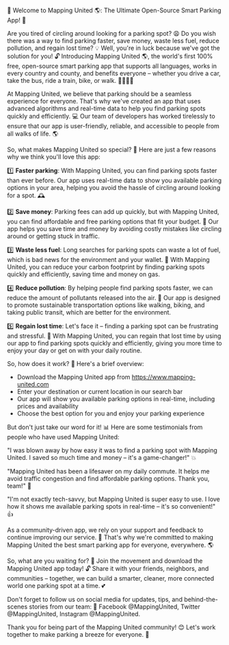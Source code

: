 🎉 Welcome to Mapping United 🌎: The Ultimate Open-Source Smart Parking App! 🚀

Are you tired of circling around looking for a parking spot? 😩 Do you wish there was a way to find parking faster, save money, waste less fuel, reduce pollution, and regain lost time? 💡 Well, you're in luck because we've got the solution for you! 🔓 Introducing Mapping United 🌎, the world's first 100% free, open-source smart parking app that supports all languages, works in every country and county, and benefits everyone – whether you drive a car, take the bus, ride a train, bike, or walk. 🚶‍♀️🚌💨

At Mapping United, we believe that parking should be a seamless experience for everyone. That's why we've created an app that uses advanced algorithms and real-time data to help you find parking spots quickly and efficiently. 💻 Our team of developers has worked tirelessly to ensure that our app is user-friendly, reliable, and accessible to people from all walks of life. 🌎

So, what makes Mapping United so special? 🤔 Here are just a few reasons why we think you'll love this app:

1️⃣ **Faster parking**: With Mapping United, you can find parking spots faster than ever before. Our app uses real-time data to show you available parking options in your area, helping you avoid the hassle of circling around looking for a spot. 🕰️

2️⃣ **Save money**: Parking fees can add up quickly, but with Mapping United, you can find affordable and free parking options that fit your budget. 💸 Our app helps you save time and money by avoiding costly mistakes like circling around or getting stuck in traffic.

3️⃣ **Waste less fuel**: Long searches for parking spots can waste a lot of fuel, which is bad news for the environment and your wallet. 🚗 With Mapping United, you can reduce your carbon footprint by finding parking spots quickly and efficiently, saving time and money on gas.

4️⃣ **Reduce pollution**: By helping people find parking spots faster, we can reduce the amount of pollutants released into the air. 💨 Our app is designed to promote sustainable transportation options like walking, biking, and taking public transit, which are better for the environment.

5️⃣ **Regain lost time**: Let's face it – finding a parking spot can be frustrating and stressful. 🤯 With Mapping United, you can regain that lost time by using our app to find parking spots quickly and efficiently, giving you more time to enjoy your day or get on with your daily routine.

So, how does it work? 🤔 Here's a brief overview:

* Download the Mapping United app from https://www.mapping-united.com
* Enter your destination or current location in our search bar
* Our app will show you available parking options in real-time, including prices and availability
* Choose the best option for you and enjoy your parking experience

But don't just take our word for it! 📊 Here are some testimonials from people who have used Mapping United:

"I was blown away by how easy it was to find a parking spot with Mapping United. I saved so much time and money – it's a game-changer!" 💥

"Mapping United has been a lifesaver on my daily commute. It helps me avoid traffic congestion and find affordable parking options. Thank you, team!" 🙏

"I'm not exactly tech-savvy, but Mapping United is super easy to use. I love how it shows me available parking spots in real-time – it's so convenient!" 👍

As a community-driven app, we rely on your support and feedback to continue improving our service. 💪 That's why we're committed to making Mapping United the best smart parking app for everyone, everywhere. 🌎

So, what are you waiting for? 🤔 Join the movement and download the Mapping United app today! 🔓 Share it with your friends, neighbors, and communities – together, we can build a smarter, cleaner, more connected world one parking spot at a time. 💕

Don't forget to follow us on social media for updates, tips, and behind-the-scenes stories from our team: 📱 Facebook @MappingUnited, Twitter @MappingUnited, Instagram @MappingUnited.

Thank you for being part of the Mapping United community! 😊 Let's work together to make parking a breeze for everyone. 👫